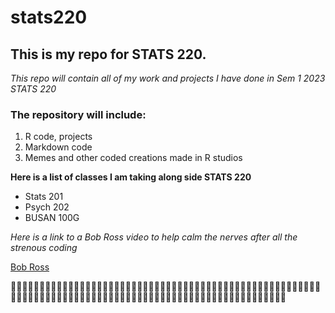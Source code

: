 # stats220
## This is my repo for STATS 220.

*This repo will contain all of my work and projects I have done in Sem 1 2023 STATS 220*

### The repository will include:
1. R code, projects
2. Markdown code
3. Memes and other coded creations made in R studios

**Here is a list of classes I am taking along side STATS 220**
* Stats 201
* Psych 202
* BUSAN 100G

*Here is a link to a Bob Ross video to help calm the nerves after all the strenous coding*

[Bob Ross](https://www.youtube.com/watch?v=lLWEXRAnQd0)

👩🏼‍💻👩🏼‍💻👩🏼‍💻👩🏼‍💻👩🏼‍💻👩🏼‍💻👩🏼‍💻👩🏼‍💻👩🏼‍💻👩🏼‍💻👩🏼‍💻👩🏼‍💻👩🏼‍💻👩🏼‍💻👩🏼‍💻👩🏼‍💻👩🏼‍💻👩🏼‍💻👩🏼‍💻👩🏼‍💻👩🏼‍💻👩🏼‍💻👩🏼‍💻👩🏼‍💻👩🏼‍💻👩🏼‍💻👩🏼‍💻👩🏼‍💻👩🏼‍💻👩🏼‍💻👩🏼‍💻👩🏼‍💻👩🏼‍💻👩🏼‍💻




